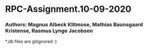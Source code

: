 # RPC-Assignment.10-09-2020

### Authors: Magnus Albeck Klitmose, Mathias Baunsgaard Kristense, Rasmus Lynge Jacobsen
*.db files are gitignored :) 
